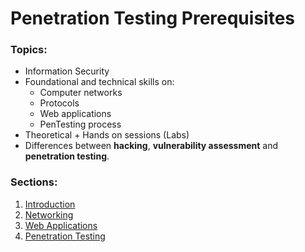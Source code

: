 # Penetration Testing Prerequisites

### Topics:

* Information Security
* Foundational and technical skills on:
  * Computer networks
  * Protocols
  * Web applications
  * PenTesting process
* Theoretical + Hands on sessions (Labs)
* Differences between **hacking**, **vulnerability assessment** and **penetration testing**.

### Sections:

1. [Introduction](introduction.md)
2. [Networking](networking.md)
3. [Web Applications](web-applications.md)
4. [Penetration Testing](penetration-testing.md)
